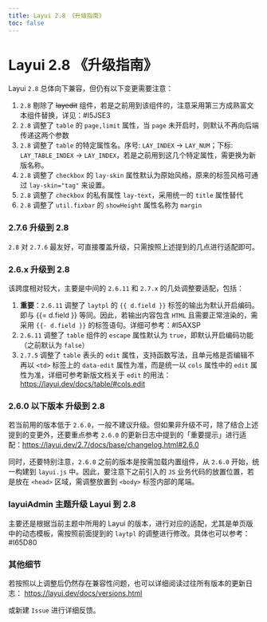 ```yaml
---
title: Layui 2.8 《升级指南》
toc: false
---
```

 
# Layui 2.8 《升级指南》

Layui `2.8` 总体向下兼容，但仍有以下变更需要注意：

1. `2.8` 剔除了 ~~layedit~~ 组件，若是之前用到该组件的，注意采用第三方成熟富文本组件替换，详见：#I5JSE3
1. `2.8` 调整了 `table` 的 `page,limit` 属性，当 `page` 未开启时，则默认不再向后端传递这两个参数
1. `2.8` 调整了 `table` 的特定属性名。序号: `LAY_INDEX` → `LAY_NUM`；下标: `LAY_TABLE_INDEX` → `LAY_INDEX`，若是之前用到这几个特定属性，需更换为新版名称。
1. `2.8` 调整了 `checkbox` 的 `lay-skin` 属性默认为原始风格，原来的标签风格可通过 `lay-skin="tag"` 来设置。
1. `2.8` 调整了 `checkbox` 的私有属性 `lay-text`，采用统一的 `title` 属性替代
1. `2.8` 调整了 `util.fixbar` 的 `showHeight` 属性名称为 `margin`

### 2.7.6 升级到 2.8

`2.8` 对 `2.7.6` 最友好，可直接覆盖升级，只需按照上述提到的几点进行适配即可。

### 2.6.x 升级到 2.8

该跨度相对较大，主要是中间的 `2.6.11` 和 `2.7.x` 的几处调整要适配，包括：

1. **重要**：`2.6.11` 调整了 `laytpl` 的 `{{ d.field }}` 标签的输出为默认开启编码。即与 {{= d.field }} 等同。因此，若输出内容包含 `HTML` 且需要正常渲染的，需采用 `{{- d.field }}` 的标签语句。详细可参考：#I5AXSP
1. `2.6.11` 调整了 `table` 组件的 `escape` 属性默认为 `true`，即默认开启编码功能（之前默认为 `false`）
1. `2.7.5` 调整了 `table` 表头的 `edit` 属性，支持函数写法，且单元格是否编辑不再以 `<td>` 标签上的 `data-edit` 属性为准，而是统一以 `cols` 属性中的 `edit` 属性为准，详细可参考新版文档关于 `edit` 的用法：https://layui.dev/docs/table/#cols.edit

### 2.6.0 以下版本 升级到 2.8

若当前用的版本低于 `2.6.0`，一般不建议升级。但如果非升级不可，除了结合上述提到的变更外，还要重点参考 `2.6.0` 的更新日志中提到的「重要提示」进行适配：https://layui.dev/2.7/docs/base/changelog.html#2.6.0 

同时，还要特别注意，`2.6.0` 之前的版本是按需加载内置组件，从 `2.6.0` 开始，统一构建到 `layui.js` 中。因此，要注意下之前引入的 `JS` 业务代码的放置位置，若是放在 `<head>` 区域，需调整放置到 `<body>` 标签内部的尾端。

### layuiAdmin 主题升级 Layui 到 2.8

主要还是根据当前主题中所用的 Layui 的版本，进行对应的适配，尤其是单页版中的动态模板，需按照前面提到的 `laytpl` 的调整进行修改。具体也可以参考：#I65D80

### 其他细节

若按照以上调整后仍然存在兼容性问题，也可以详细阅读过往所有版本的更新日志：
https://layui.dev/docs/versions.html

或新建 `Issue` 进行详细反馈。
